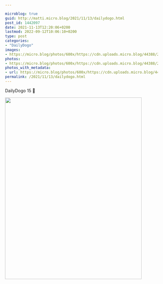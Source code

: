 ```yaml
---

microblog: true
guid: http://matti.micro.blog/2021/11/13/dailydogo.html
post_id: 1442097
date: 2021-11-13T12:20:06+0200
lastmod: 2022-09-12T10:06:10+0200
type: post
categories:
- "DailyDogo"
images:
- https://micro.blog/photos/600x/https://cdn.uploads.micro.blog/44388/2021/eaaed5c053.jpg
photos:
- https://micro.blog/photos/600x/https://cdn.uploads.micro.blog/44388/2021/eaaed5c053.jpg
photos_with_metadata:
- url: https://micro.blog/photos/600x/https://cdn.uploads.micro.blog/44388/2021/eaaed5c053.jpg
permalink: /2021/11/13/dailydogo.html
---
```

DailyDogo 15 🐶

<img src="https://micro.blog/photos/600x/https://blog.martin-haehnel.de/uploads/2021/eaaed5c053.jpg" width="450" height="600" alt="" />
